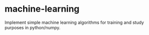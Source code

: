 # machine-learning
Implement simple machine learning algorithms for training and study purposes in python/numpy. 
